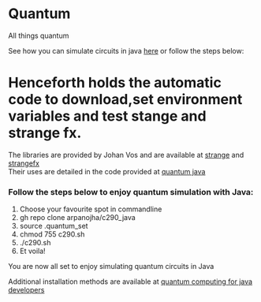 # Quantum
  
All things quantum    
  
  
See how you can simulate circuits in java [here](https://github.com/arpanojha/Quantum/tree/main/c290/java_sim) or follow the steps below:
  
# Henceforth holds the automatic code to download,set environment variables and test stange and strange fx.     
The libraries are provided by Johan Vos and are available at [strange](https://github.com/redfx-quantum/strange)  and [strangefx](https://github.com/redfx-quantum/strangefx)  
Their uses are detailed in the code provided at [quantum java](https://github.com/johanvos/quantumjava)      
  
   
### Follow the steps below to enjoy quantum simulation with Java:     
1) Choose your favourite spot in commandline    
2) gh repo clone arpanojha/c290_java 
3) source .quantum_set   
4) chmod 755 c290.sh   
5) ./c290.sh   
6) Et voila!   
  
     
You are now all set to enjoy simulating quantum circuits in Java   
   
Additional installation methods are available at [quantum computing for java developers](https://livebook.manning.com/book/quantum-computing-for-java-developers/a-installing-strange/v-5/1)     

